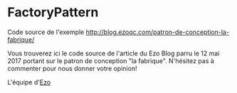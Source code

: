 # FactoryPattern
Code source de l'exemple http://blog.ezoqc.com/patron-de-conception-la-fabrique/

Vous trouverez ici le code source de l'article du Ezo Blog parru le 12 mai 2017 portant sur le patron de conception "la fabrique". N'hésitez pas à commenter pour nous donner votre opinion!

L'équipe d'<a href="http://www.ezoqc.com" target="_blank">Ezo</a>
